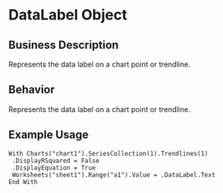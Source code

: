 # DataLabel Object

## Business Description
Represents the data label on a chart point or trendline.

## Behavior
Represents the data label on a chart point or trendline.

## Example Usage
```vba
With Charts("chart1").SeriesCollection(1).Trendlines(1) 
 .DisplayRSquared = False 
 .DisplayEquation = True 
 Worksheets("sheet1").Range("a1").Value = .DataLabel.Text 
End With
```